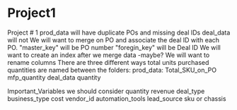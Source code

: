 # Project1
Project # 1
prod_data will have duplicate POs and missing deal IDs
deal_data will not
We will want to merge on PO and associate the deal ID with each PO.
"master_key" will be PO number
"foregin_key" will be Deal ID
We will want to create an index after we merge data -maybe?
We will want to rename columns
There are three different ways total units purchased quantities are named between the folders:
    prod_data:
        Total_SKU_on_PO
        mfp_quantity
    deal_data
        quantity

Important_Variables we should consider
    quantity
    revenue
    deal_type
    business_type
    cost
    vendor_id
    automation_tools
    lead_source
    sku or chassis

